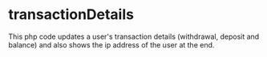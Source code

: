 # transactionDetails
This php code updates a user's transaction details (withdrawal, deposit and balance) and also shows the ip address of the user at the end.
